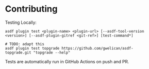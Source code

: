 # Contributing

Testing Locally:

```shell
asdf plugin test <plugin-name> <plugin-url> [--asdf-tool-version <version>] [--asdf-plugin-gitref <git-ref>] [test-command*]

# TODO: adapt this
asdf plugin test topgrade https://github.com/gwelican/asdf-topgrade.git "topgrade --help"
```

Tests are automatically run in GitHub Actions on push and PR.
